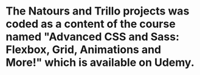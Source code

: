 # The Natours and Trillo projects was coded as a content of the course named "Advanced CSS and Sass: Flexbox, Grid, Animations and More!" which is available on Udemy. 
